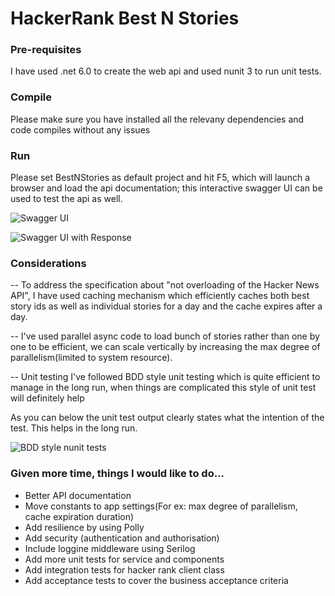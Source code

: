 # HackerRank Best N Stories

### Pre-requisites
I have used .net 6.0 to create the web api and used nunit 3 to run unit tests. 

### Compile 
Please make sure you have installed all the relevany dependencies and code compiles without any issues

### Run
Please set BestNStories as default project and hit F5, which will launch a browser and load the api documentation; this interactive swagger UI can be used to test the api as well.

![Swagger UI](https://github.com/vmyilsamy/HackerRankStories/assets/9333379/0baf3afe-bdcc-4e59-9297-aec24b958fac)

![Swagger UI with Response](https://github.com/vmyilsamy/HackerRankStories/assets/9333379/e31ececf-e5b7-4276-a4b3-90732601d602)


### Considerations
-- To address the specification about "not overloading of the Hacker News API", I have used caching mechanism which efficiently caches both best story ids as well as individual stories for a day and the cache expires after a day.

-- I've used parallel async code to load bunch of stories rather than one by one to be efficient, we can scale vertically by increasing the max degree of parallelism(limited to system resource).

-- Unit testing I've followed BDD style unit testing which is quite efficient to manage in the long run, when things are complicated this style of unit test will definitely help

As you can below the unit test output clearly states what the intention of the test. This helps in the long run.

![BDD style nunit tests](https://github.com/vmyilsamy/HackerRankStories/assets/9333379/b71be3f3-4e1f-48d0-8bdf-d8f6952ec4d9)


### Given more time, things I would like to do...

- Better API documentation
- Move constants to app settings(For ex: max degree of parallelism, cache expiration duration)
- Add resilience by using Polly
- Add security (authentication and authorisation)
- Include loggine middleware using Serilog
- Add more unit tests for service and components
- Add integration tests for hacker rank client class
- Add acceptance tests to cover the business acceptance criteria

